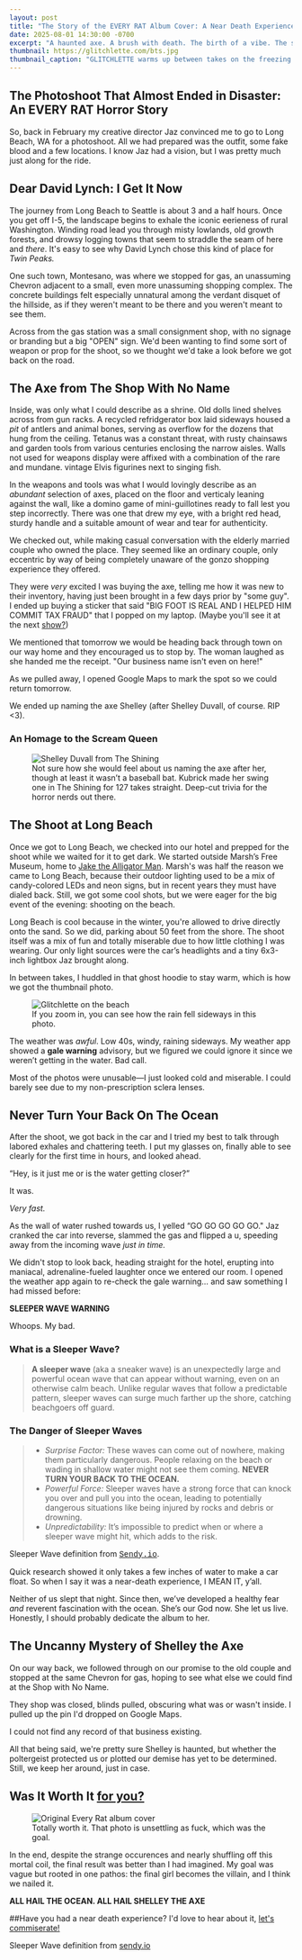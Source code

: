 ```yaml
---
layout: post
title: "The Story of the EVERY RAT Album Cover: A Near Death Experience"
date: 2025-08-01 14:30:00 -0700
excerpt: "A haunted axe. A brush with death. The birth of a vibe. The story behind the EVERY RAT album cover and how Jaz and I almost died taking it."
thumbnail: https://glitchlette.com/bts.jpg
thumbnail_caption: "GLITCHLETTE warms up between takes on the freezing beach in February."
---
```

## The Photoshoot That Almost Ended in Disaster: An **EVERY RAT** Horror Story


So, back in February my creative director Jaz convinced me to go to Long Beach, WA for a photoshoot. All we had prepared was the outfit, some fake blood and a few locations. I know Jaz had a vision, but I was pretty much just along for the ride. 

## Dear David Lynch: I Get It Now

The journey from Long Beach to Seattle is about 3 and a half hours. Once you get off I-5, the landscape begins to exhale the iconic eerieness of rural Washington. Winding road lead you through misty lowlands, old growth forests, and drowsy logging towns that seem to straddle the seam of here and *there*. It's easy to see why David Lynch chose this kind of place for *Twin Peaks.* 

One such town, Montesano, was where we stopped for gas, an unassuming Chevron adjacent to a small, even more unassuming shopping complex. The concrete buildings felt especially unnatural among the  verdant disquet of the hillside, as if they weren't meant to be there and you weren't meant to see them. 

Across from the gas station was a small consignment shop, with no signage or branding but a big "OPEN" sign. We'd been wanting to find some sort of weapon or prop for the shoot, so we thought we'd take a look before we got back on the road. 

## The Axe from The Shop With No Name

Inside, was only what I could describe as a shrine. Old dolls lined shelves across from gun racks. A recycled refridgerator box laid sideways housed a *pit* of antlers and animal bones, serving as overflow for the dozens that hung from the ceiling. Tetanus was a constant threat, with rusty chainsaws and garden tools from various centuries enclosing the narrow aisles. Walls not used for weapons display were affixed with a combination of the rare and mundane.  vintage Elvis figurines next to singing fish. 

In the weapons and tools was what I would lovingly describe as an *abundant* selection of axes, placed on the floor and verticaly leaning against the wall, like a domino game of mini-guillotines ready to fall lest you step incorrectly. There was one that drew my eye, with a bright red head, sturdy handle and a suitable amount of wear and tear for authenticity. 

We checked out, while making casual conversation with the elderly married couple who owned the place. They seemed like an ordinary couple, only eccentric by way of being completely unaware of the gonzo shopping experience they offered. 

They were *very* excited I was buying the axe, telling me how it was new to their inventory, having just been brought in a few days prior by "some guy". I ended up buying a sticker that said "BIG FOOT IS REAL AND I HELPED HIM COMMIT TAX FRAUD" that I popped on my laptop. (Maybe you'll see it at the next [show?](/shows))

 We mentioned that tomorrow we would be heading back through town  on our way home and they encouraged us to stop by. The woman laughed as she handed me the receipt. "Our business name isn't even on here!"

As we pulled away, I opened Google Maps to mark the spot so we could return tomorrow. 

We ended up naming the axe Shelley (after Shelley Duvall, of course. RIP <3).

### An Homage to the Scream Queen 
<figure>
  <img src="https://pyxis.nymag.com/v1/imgs/481/940/29ff3982bc6fc7b699a298fe651df6808b-08-shelley-duvall-the-shining.1x.rsquare.w1400.jpg" alt="Shelley Duvall from The Shining" class="blog-post-image">
  <br><figcaption>Not sure how she would feel about us naming the axe after her, though at least it wasn’t a baseball bat. Kubrick made her swing one in The Shining for 127 takes straight. Deep-cut trivia for the horror nerds out there.</figcaption>
</figure>

## The Shoot at Long Beach

Once we got to Long Beach, we checked into our hotel and prepped for the shoot while we waited for it to get dark. We started outside Marsh’s Free Museum, home to [Jake the Alligator Man](https://en.wikipedia.org/wiki/Jake_the_Alligator_Man). Marsh's was half the reason we came to Long Beach, because their outdoor lighting used to be a mix of candy-colored LEDs and neon signs, but in recent years they must have dialed back. Still, we got some cool shots, but we were eager for the big event of the evening: shooting on the beach. 

Long Beach is cool because in the winter, you're allowed to drive directly onto the sand. So we did, parking about 50 feet from the shore. The shoot itself was a mix of fun and totally miserable due to how little clothing I was wearing. Our only light sources were the car’s headlights and a tiny 6x3-inch lightbox Jaz brought along.

In between takes, I huddled in that ghost hoodie to stay warm, which is how we got the thumbnail photo.

<figure>
  <img src="/photos/feltcute.jpeg" alt="Glitchlette on the beach" class="blog-post-image">
  <br><figcaption>If you zoom in, you can see how the rain fell sideways in this photo.</figcaption>
</figure>

The weather was *awful*. Low 40s, windy, raining sideways. My weather app showed a **gale warning** advisory, but we figured we could ignore it since we weren’t getting in the water. Bad call.

Most of the photos were unusable—I just looked cold and miserable. I could barely see due to my non-prescription sclera lenses.  

## Never Turn Your Back On The Ocean

After the shoot, we got back in the car and I tried my best to talk through labored exhales and chattering teeth. I put my glasses on, finally able to see clearly for the first time in hours, and looked ahead.

 “Hey, is it just me or is the water getting closer?”

It was.

*Very fast.*

As the wall of water rushed towards us, I yelled “GO GO GO GO GO." Jaz cranked the car into reverse, slammed the gas and flipped a u, speeding away from the incoming wave *just in time.* 

We didn't stop to look back, heading straight for the hotel, erupting into maniacal, adrenaline-fueled laughter once we entered our room. I opened the weather app again to re-check the gale warning… and saw something I had missed before:

 **SLEEPER WAVE WARNING**

Whoops. My bad. 

### What is a Sleeper Wave?
> **A sleeper wave** (aka a sneaker wave) is an unexpectedly large and powerful ocean wave that can appear without warning, even on an otherwise calm beach. Unlike regular waves that follow a predictable pattern, sleeper waves can surge much farther up the shore, catching beachgoers off guard.

### The Danger of Sleeper Waves
> - *Surprise Factor:* These waves can come out of nowhere, making them particularly dangerous. People relaxing on the beach or wading in shallow water might not see them coming. **NEVER TURN YOUR BACK TO THE OCEAN.**
> - *Powerful Force:* Sleeper waves have a strong force that can knock you over and pull you into the ocean, leading to potentially dangerous situations like being injured by rocks and debris or drowning.
> - *Unpredictability:* It’s impossible to predict when or where a sleeper wave might hit, which adds to the risk.

<figcaption>Sleeper Wave definition from <a href="sendy.io" style="font-family: Courier New, monospace;" >Sendy.io</a>.</figcaption>


Quick research showed it only takes a few inches of water to make a car float. So when I say it was a near-death experience, I MEAN IT, y’all. 

Neither of us slept that night. Since then, we’ve developed a healthy fear *and* reverent fascination with the ocean. She’s our God now. She let us live. Honestly, I should probably dedicate the album to her.

## The Uncanny Mystery of Shelley the Axe

On our way back, we followed through on our promise to the old couple and stopped at the same Chevron for gas, hoping to see what else we could find at the Shop with No Name. 

They shop was closed, blinds pulled, obscuring what was or wasn't inside. I pulled up the pin I'd dropped on Google Maps. 

I could not find any record of that business existing. 

All that being said, we're pretty sure Shelley is haunted, but whether the poltergeist protected us or plotted our demise has yet to be determined. Still, we keep her around, just in case. 

## Was It Worth It [for you?](https://glitchlette.bandcamp.com/track/shroud) 
<figure>
  <img src="/photos/EVERYRAT_OG.jpg" alt="Original Every Rat album cover" class="blog-post-image">
  <br><figcaption>Totally worth it. That photo is unsettling as fuck, which was the goal.</figcaption>
</figure>

In the end, despite the strange occurences and nearly shuffling off this mortal coil, the final result was better than I had imagined. My goal was vague but rooted in one pathos: the final girl becomes the villain, and I think we nailed it. 

**ALL HAIL THE OCEAN. ALL HAIL SHELLEY THE AXE**

##Have you had a near death experience? 
I'd love to hear about it, [let's commiserate!](https://glitchlette.com/guestbook)


Sleeper Wave definition from [sendy.io](sendy.io)
